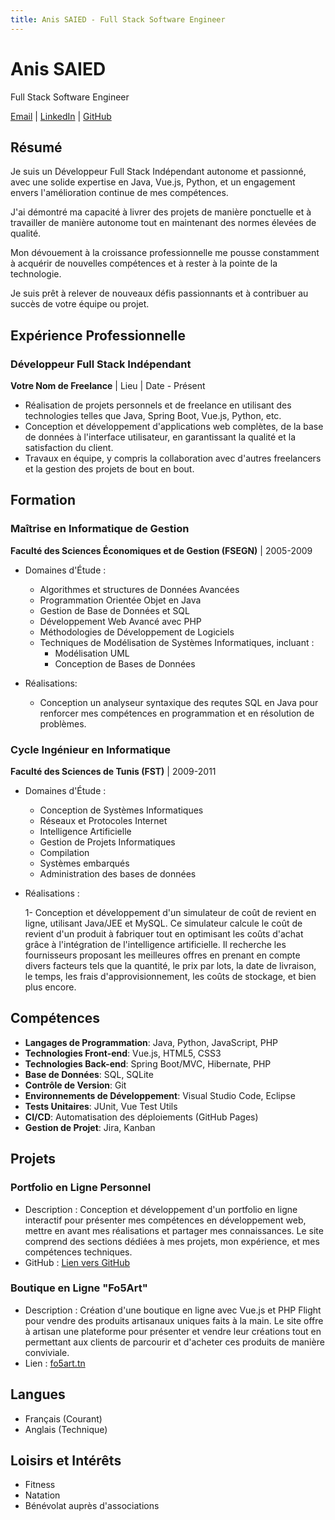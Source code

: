 ```yaml
---
title: Anis SAIED - Full Stack Software Engineer
---
```


# Anis SAIED

Full Stack Software Engineer

[Email](mailto:anis.saiedl@hotmail.com) | [LinkedIn](https://www.linkedin.com/in/anis-saied) | [GitHub](https://github.com/anis-saied)

## Résumé

Je suis un Développeur Full Stack Indépendant autonome et passionné, avec une solide expertise en Java, Vue.js, Python, et un engagement envers l'amélioration continue de mes compétences. 

J'ai démontré ma capacité à livrer des projets de manière ponctuelle et à travailler de manière autonome tout en maintenant des normes élevées de qualité. 

Mon dévouement à la croissance professionnelle me pousse constamment à acquérir de nouvelles compétences et à rester à la pointe de la technologie. 

Je suis prêt à relever de nouveaux défis passionnants et à contribuer au succès de votre équipe ou projet.

## Expérience Professionnelle

### Développeur Full Stack Indépendant
**Votre Nom de Freelance** | Lieu | Date - Présent

- Réalisation de projets personnels et de freelance en utilisant des technologies telles que Java, Spring Boot, Vue.js, Python, etc.
- Conception et développement d'applications web complètes, de la base de données à l'interface utilisateur, en garantissant la qualité et la satisfaction du client.
- Travaux en équipe, y compris la collaboration avec d'autres freelancers et la gestion des projets de bout en bout.

## Formation

### Maîtrise en Informatique de Gestion
**Faculté des Sciences Économiques et de Gestion (FSEGN)** | 2005-2009

- Domaines d'Étude : 
  - Algorithmes et structures de Données Avancées
  - Programmation Orientée Objet en Java
  - Gestion de Base de Données et SQL
  - Développement Web Avancé avec PHP
  - Méthodologies de Développement de Logiciels
  - Techniques de Modélisation de Systèmes Informatiques, incluant :
    - Modélisation UML
    - Conception de Bases de Données

- Réalisations:
  - Conception un analyseur syntaxique des requtes SQL en Java pour renforcer mes compétences en programmation et en résolution de problèmes.

### Cycle Ingénieur en Informatique
**Faculté des Sciences de Tunis (FST)** | 2009-2011

- Domaines d'Étude :
  - Conception de Systèmes Informatiques
  - Réseaux et Protocoles Internet
  - Intelligence Artificielle
  - Gestion de Projets Informatiques
  - Compilation
  - Systèmes embarqués
  - Administration des bases de données


- Réalisations :
  
  1- Conception et développement d'un simulateur de coût de revient en ligne, utilisant Java/JEE et MySQL. Ce simulateur calcule le coût de revient d'un produit à fabriquer tout en optimisant les coûts d'achat grâce à l'intégration de l'intelligence artificielle. Il recherche les fournisseurs proposant les meilleures offres en prenant en compte divers facteurs tels que la quantité, le prix par lots, la date de livraison, le temps, les frais d'approvisionnement, les coûts de stockage, et bien plus encore.



## Compétences

- **Langages de Programmation**: Java, Python, JavaScript, PHP
- **Technologies Front-end**: Vue.js, HTML5, CSS3
- **Technologies Back-end**: Spring Boot/MVC, Hibernate, PHP
- **Base de Données**: SQL, SQLite
- **Contrôle de Version**: Git
- **Environnements de Développement**: Visual Studio Code, Eclipse
- **Tests Unitaires**: JUnit, Vue Test Utils 
- **CI/CD**: Automatisation des déploiements (GitHub Pages)
- **Gestion de Projet**: Jira, Kanban

## Projets

### Portfolio en Ligne Personnel
- Description : Conception et développement d'un portfolio en ligne interactif pour présenter mes compétences en développement web, mettre en avant mes réalisations et partager mes connaissances. Le site comprend des sections dédiées à mes projets, mon expérience, et mes compétences techniques.
- GitHub : [Lien vers GitHub](https://github.com/anis-saied/anis-saied.github.io)

### Boutique en Ligne "Fo5Art"
- Description : Création d'une boutique en ligne avec Vue.js et PHP Flight pour vendre des produits artisanaux uniques faits à la main. Le site offre à artisan une plateforme pour présenter et vendre leur créations tout en permettant aux clients de parcourir et d'acheter ces produits de manière conviviale.
- Lien : [fo5art.tn](https://fo5art.tn)


## Langues

- Français (Courant)
- Anglais (Technique)

## Loisirs et Intérêts

- Fitness
- Natation
- Bénévolat auprès d'associations
